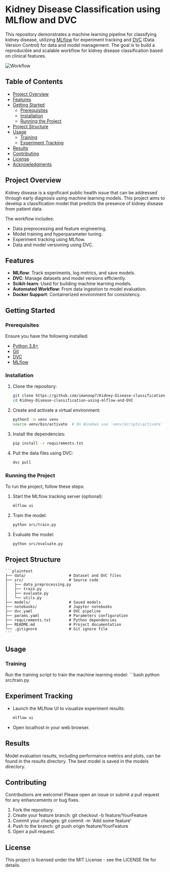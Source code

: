 # Kidney Disease Classification using MLflow and DVC

This repository demonstrates a machine learning pipeline for classifying kidney disease, utilizing [MLflow](https://mlflow.org/) for experiment tracking and [DVC](https://dvc.org/) (Data Version Control) for data and model management. The goal is to build a reproducible and scalable workflow for kidney disease classification based on clinical features.

![Workflow](assets/workflow.png)

## Table of Contents

- [Project Overview](#project-overview)
- [Features](#features)
- [Getting Started](#getting-started)
  - [Prerequisites](#prerequisites)
  - [Installation](#installation)
  - [Running the Project](#running-the-project)
- [Project Structure](#project-structure)
- [Usage](#usage)
  - [Training](#training)
  - [Experiment Tracking](#experiment-tracking)
- [Results](#results)
- [Contributing](#contributing)
- [License](#license)
- [Acknowledgments](#acknowledgments)

## Project Overview

Kidney disease is a significant public health issue that can be addressed through early diagnosis using machine learning models. This project aims to develop a classification model that predicts the presence of kidney disease from patient data.

The workflow includes:
- Data preprocessing and feature engineering.
- Model training and hyperparameter tuning.
- Experiment tracking using MLflow.
- Data and model versioning using DVC.

## Features

- **MLflow**: Track experiments, log metrics, and save models.
- **DVC**: Manage datasets and model versions efficiently.
- **Scikit-learn**: Used for building machine learning models.
- **Automated Workflow**: From data ingestion to model evaluation.
- **Docker Support**: Containerized environment for consistency.

## Getting Started

### Prerequisites

Ensure you have the following installed:

- [Python 3.8+](https://www.python.org/downloads/)
- [Git](https://git-scm.com/)
- [DVC](https://dvc.org/doc/install)
- [MLflow](https://mlflow.org/docs/latest/installation.html)

### Installation

1. Clone the repository:
    ```sh
    git clone https://github.com/imanoop7/Kidney-Disease-classification-using-mlflow-and-DVC.git
    cd Kidney-Disease-classification-using-mlflow-and-DVC
    ```

2. Create and activate a virtual environment:
    ```sh
    python3 -m venv venv
    source venv/bin/activate  # On Windows use `venv\Scripts\activate`
    ```

3. Install the dependencies:
    ```sh
    pip install -r requirements.txt
    ```

4. Pull the data files using DVC:
    ```sh
    dvc pull
    ```

### Running the Project

To run the project, follow these steps:

1. Start the MLflow tracking server (optional):
    ```sh
    mlflow ui
    ```

2. Train the model:
    ```sh
    python src/train.py
    ```

3. Evaluate the model:
    ```sh
    python src/evaluate.py
    ```

## Project Structure
    ```plaintext
    ├── data/                   # Dataset and DVC files
    ├── src/                    # Source code
    │   ├── data_preprocessing.py
    │   ├── train.py
    │   ├── evaluate.py
    │   └── utils.py
    ├── models/                 # Saved models
    ├── notebooks/              # Jupyter notebooks
    ├── dvc.yaml                # DVC pipeline
    ├── params.yaml             # Parameters configuration
    ├── requirements.txt        # Python dependencies
    ├── README.md               # Project documentation
    └── .gitignore              # Git ignore file
    ```

## Usage 
### Training
Run the training script to train the machine learning model:
    ```bash
    python src/train.py
    
## Experiment Tracking
- Launch the MLflow UI to visualize experiment results:
    ```sh
    mlflow ui
- Open localhost in your web browser.




## Results
Model evaluation results, including performance metrics and plots, can be found in the results directory. The best model is saved in the models directory.

## Contributing
Contributions are welcome! Please open an issue or submit a pull request for any enhancements or bug fixes.

1. Fork the repository.
2. Create your feature branch: git checkout -b feature/YourFeature
3. Commit your changes: git commit -m 'Add some feature'
4. Push to the branch: git push origin feature/YourFeature
5. Open a pull request.


## License
This project is licensed under the MIT License - see the LICENSE file for details.
